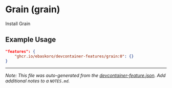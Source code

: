 
# Grain (grain)

Install Grain

## Example Usage

```json
"features": {
    "ghcr.io/ebaskoro/devcontainer-features/grain:0": {}
}
```





---

_Note: This file was auto-generated from the [devcontainer-feature.json](https://github.com/ebaskoro/devcontainer-features/blob/main/src/grain/devcontainer-feature.json).  Add additional notes to a `NOTES.md`._
